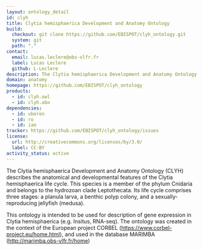 ```yaml
---
layout: ontology_detail
id: clyh
title: Clytia hemisphaerica Development and Anatomy Ontology
build:
  checkout: git clone https://github.com/EBISPOT/clyh_ontology.git
  system: git
  path: "."
contact:
  email: lucas.leclere@obs-vlfr.fr
  label: Lucas Leclere
  github: L-Leclere
description: The Clytia hemisphaerica Development and Anatomy Ontology (CLYH) describes the anatomical and developmental features of the Clytia hemisphaerica life cycle.
domain: anatomy
homepage: https://github.com/EBISPOT/clyh_ontology
products:
  - id: clyh.owl
  - id: clyh.obo
dependencies:
  - id: uberon
  - id: ro
  - id: iao
tracker: https://github.com/EBISPOT/clyh_ontology/issues
license:
  url: http://creativecommons.org/licenses/by/3.0/
  label: CC-BY
activity_status: active
---
```


The Clytia hemisphaerica Development and Anatomy Ontology (CLYH) describes the anatomical and developmental features of the Clytia hemisphaerica life cycle. This species is a member of the phylum Cnidaria and belongs to the hydrozoan clade Leptothecata. Its life cycle comprises three stages: a planula larva, a benthic polyp colony, and a sexually-reproducing jellyfish  (medusa).

This ontology is intended to be used for description of gene expression in Clytia hemisphaerica (e.g. Insitus, RNA-seq). The ontology was created in the context of the European project CORBEL (https://www.corbel-project.eu/home.html), and used in the database MARIMBA (http://marimba.obs-vlfr.fr/home)
